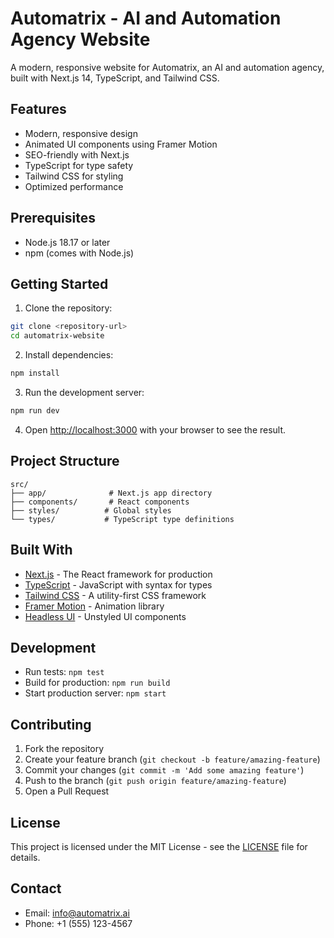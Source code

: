 # Automatrix - AI and Automation Agency Website

A modern, responsive website for Automatrix, an AI and automation agency, built with Next.js 14, TypeScript, and Tailwind CSS.

## Features

- Modern, responsive design
- Animated UI components using Framer Motion
- SEO-friendly with Next.js
- TypeScript for type safety
- Tailwind CSS for styling
- Optimized performance

## Prerequisites

- Node.js 18.17 or later
- npm (comes with Node.js)

## Getting Started

1. Clone the repository:
```bash
git clone <repository-url>
cd automatrix-website
```

2. Install dependencies:
```bash
npm install
```

3. Run the development server:
```bash
npm run dev
```

4. Open [http://localhost:3000](http://localhost:3000) with your browser to see the result.

## Project Structure

```
src/
├── app/              # Next.js app directory
├── components/       # React components
├── styles/          # Global styles
└── types/           # TypeScript type definitions
```

## Built With

- [Next.js](https://nextjs.org/) - The React framework for production
- [TypeScript](https://www.typescriptlang.org/) - JavaScript with syntax for types
- [Tailwind CSS](https://tailwindcss.com/) - A utility-first CSS framework
- [Framer Motion](https://www.framer.com/motion/) - Animation library
- [Headless UI](https://headlessui.dev/) - Unstyled UI components

## Development

- Run tests: `npm test`
- Build for production: `npm run build`
- Start production server: `npm start`

## Contributing

1. Fork the repository
2. Create your feature branch (`git checkout -b feature/amazing-feature`)
3. Commit your changes (`git commit -m 'Add some amazing feature'`)
4. Push to the branch (`git push origin feature/amazing-feature`)
5. Open a Pull Request

## License

This project is licensed under the MIT License - see the [LICENSE](LICENSE) file for details.

## Contact

- Email: info@automatrix.ai
- Phone: +1 (555) 123-4567
